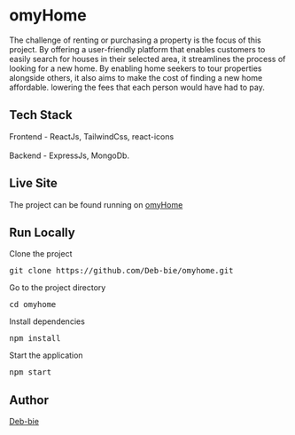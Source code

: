 # omyHome

The challenge of renting or purchasing a property is the focus of this project. By offering a user-friendly platform that enables customers to easily search for houses in their selected area, it streamlines the process of looking for a new home. By enabling home seekers to tour properties alongside others, it also aims to make the cost of finding a new home affordable. lowering the fees that each person would have had to pay.

## Tech Stack
Frontend - ReactJs, TailwindCss, react-icons
<br /> <br />
Backend - ExpressJs, MongoDb.


## Live Site
The project can be found running on [omyHome](https://omyhome.onrender.com/)


## Run Locally

Clone the project

<pre>
git clone https://github.com/Deb-bie/omyhome.git 
</pre>

Go  to the project directory

<pre>
cd omyhome
</pre>


Install dependencies

<pre>
npm install
</pre>

Start the application

<pre>
npm start
</pre>


## Author
[Deb-bie](https://github.com/Deb-bie)
